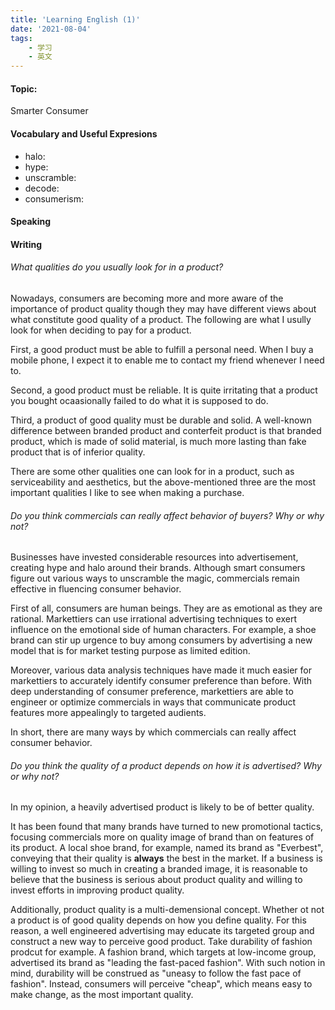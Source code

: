 ```yaml
---
title: 'Learning English (1)'
date: '2021-08-04'
tags:
    - 学习
    - 英文
---
```

#### Topic: 
Smarter Consumer

#### Vocabulary and Useful Expresions

- halo:
- hype:
- unscramble:
- decode:
- consumerism:


#### Speaking

#### Writing

###### What qualities do you usually look for in a product? 

Nowadays, consumers are becoming more and more aware of the importance of product quality though they may have different views about what constitute good quality of a product. The following are what I usully look for when deciding to pay for a product.

First, a good product must be able to fulfill a personal need. When I buy a mobile phone, I expect it to enable me to contact my friend whenever I need to.

Second, a good product must be reliable. It is quite irritating that a product you bought ocaasionally failed to do what it is supposed to do.

Third, a product of good quality must be durable and solid. A well-known difference between branded product and conterfeit product is that branded product, which is made of solid material, is much more lasting than fake product that is of inferior quality.

There are some other qualities one can look for in a product, such as serviceability and aesthetics, but the above-mentioned three are the most important qualities I like to see when making a purchase.


###### Do you think commercials can really affect behavior of buyers? Why or why not?
   
Businesses have invested considerable resources into advertisement, creating hype and halo around their brands. Although smart consumers figure out various ways to unscramble the magic, commercials remain effective in fluencing consumer behavior.

First of all, consumers are human beings. They are as emotional as they are rational. Markettiers can use irrational advertising techniques to exert influence on the emotional side of human characters. For example, a shoe brand can stir up urgence to buy among consumers by advertising a new model that is for market testing purpose as limited edition.

Moreover, various data analysis techniques have made it much easier for markettiers to accurately identify consumer preference than before. With deep understanding of consumer preference, markettiers are able to engineer or optimize commercials in ways that communicate product features more appealingly to targeted audients.

In short, there are many ways by which commercials can really affect consumer behavior. 

###### Do you think the quality of a product depends on how it is advertised? Why or why not?
   
In my opinion, a heavily advertised product is likely to be of better quality.

It has been found that many brands have turned to new promotional tactics, focusing commercials more on quality image of brand than on features of its product. A local shoe brand, for example, named its brand as "Everbest", conveying that their quality is **always** the best in the market. If a business is willing to invest so much in creating a branded image, it is reasonable to believe that the business is serious about product quality and willing to invest efforts in improving product quality.

Additionally, product quality is a multi-demensional concept. Whether ot not a product is of good quality depends on how you define quality. For this reason, a well engineered advertising may educate its targeted group and construct a new way to perceive good product. Take durability of fashion prodcut for example. A fashion brand, which targets at low-income group, advertised its brand as "leading the fast-paced fashion". With such notion in mind, durability will be construed as "uneasy to follow the fast pace of fashion". Instead, consumers will perceive "cheap", which means easy to make change, as the most important quality.